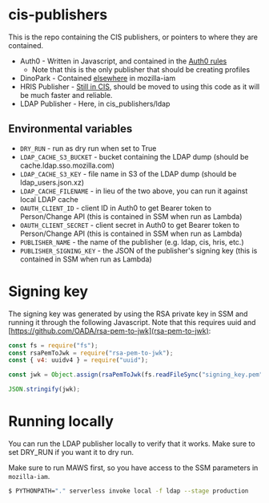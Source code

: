 # cis-publishers

This is the repo containing the CIS publishers, or pointers to where they are contained.

* Auth0 - Written in Javascript, and contained in the [Auth0 rules](https://github.com/mozilla-iam/auth0-deploy/blob/master/rules/activate-new-users-in-CIS.js)
  - Note that this is the only publisher that should be creating profiles
* DinoPark - Contained [elsewhere](https://github.com/mozilla-iam/dino-park) in mozilla-iam
* HRIS Publisher - [Still in CIS](https://github.com/mozilla-iam/cis/blob/master/python-modules/cis_publisher/cis_publisher/hris.py), should be moved to using this code as it will be much faster and reliable.
* LDAP Publisher - Here, in cis_publishers/ldap

## Environmental variables

* `DRY_RUN` - run as dry run when set to True
* `LDAP_CACHE_S3_BUCKET` - bucket containing the LDAP dump (should be cache.ldap.sso.mozilla.com)
* `LDAP_CACHE_S3_KEY` - file name in S3 of the LDAP dump (should be ldap_users.json.xz)
* `LDAP_CACHE_FILENAME` - in lieu of the two above, you can run it against local LDAP cache
* `OAUTH_CLIENT_ID` - client ID in Auth0 to get Bearer token to Person/Change API (this is contained in SSM when run as Lambda)
* `OAUTH_CLIENT_SECRET` - client secret in Auth0 to get Bearer token to Person/Change API (this is contained in SSM when run as Lambda)
* `PUBLISHER_NAME` - the name of the publisher (e.g. ldap, cis, hris, etc.)
* `PUBLISHER_SIGNING_KEY` - the JSON of the publisher's signing key (this is contained in SSM when run as Lambda)

# Signing key

The signing key was generated by using the RSA private key in SSM and running it through the following
Javascript. Note that this requires uuid and [https://github.com/OADA/rsa-pem-to-jwk](rsa-pem-to-jwk):

```javascript
const fs = require("fs");
const rsaPemToJwk = require("rsa-pem-to-jwk");
const { v4: uuidv4 } = require("uuid");

const jwk = Object.assign(rsaPemToJwk(fs.readFileSync("signing_key.pem"), {use: "sig"}, "private"), {kid: uuidv4()});

JSON.stringify(jwk);
```

# Running locally

You can run the LDAP publisher locally to verify that it works. Make sure to set DRY_RUN if you want it to dry run.

Make sure to run MAWS first, so you have access to the SSM parameters in `mozilla-iam`.

```bash
$ PYTHONPATH="." serverless invoke local -f ldap --stage production
```